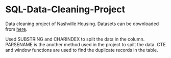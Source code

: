 # SQL-Data-Cleaning-Project

Data cleaning project of Nashville Housing. Datasets can be downloaded from [here](https://github.com/AlexTheAnalyst/PortfolioProjects/blob/main/Nashville%20Housing%20Data%20for%20Data%20Cleaning.xlsx).

Used SUBSTRING and CHARINDEX to spilt the data in the column. PARSENAME is the another method used in the project to spilt the data. CTE and window functions are used to find the 
duplicate records in the table.
